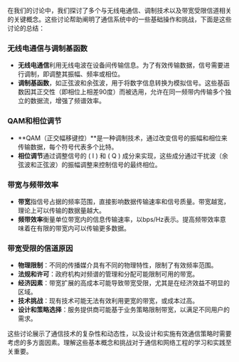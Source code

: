 在我们的讨论中，我们探讨了多个与无线电通信、调制技术以及带宽受限信道相关的关键概念。这些讨论帮助阐明了通信系统中的一些基础操作和挑战，下面是这些讨论的总结：

### 无线电通信与调制基函数
- **无线电通信**利用无线电波在设备间传输信息。为了有效传输数据，信号需要进行调制，即调整其振幅、频率或相位。
- **调制基函数**，如正弦波和余弦波，用于将数字信息转换为模拟信号。这些基函数因其正交性（即相位上相差90度）而被选用，允许在同一频带内传输多个独立的数据流，增强了频谱效率。

### QAM和相位调节
- **QAM（正交幅移键控）**是一种调制技术，通过改变信号的振幅和相位来传输数据，每个符号代表多个比特。
- **相位调节**通过调整信号的 \( I \) 和 \( Q \) 成分来实现，这些成分通过干扰波（余弦波和正弦波）的振幅调整来控制信号的最终相位。

### 带宽与频带效率
- **带宽**指信号占据的频率范围，直接影响数据传输速率和信号质量。带宽越宽，理论上可以传输的数据量越大。
- **频带效率**衡量单位带宽内的信息传输速率，以bps/Hz表示。提高频带效率意味着在有限的带宽内可以传输更多数据。

### 带宽受限的信道原因
- **物理限制**：不同的传播媒介具有不同的物理特性，限制了有效频率范围。
- **法规和许可**：政府机构对频谱的管理和分配可能限制可用的带宽。
- **经济因素**：带宽扩展的高成本可能导致带宽受限，尤其是在经济效益不明显的区域。
- **技术挑战**：现有技术可能无法有效利用更宽的带宽，或成本过高。
- **设计和策略选择**：服务提供商可能基于业务策略限制带宽，以满足不同用户的需求。

这些讨论展示了通信技术的复杂性和动态性，以及设计和实施有效通信策略时需要考虑的多方面因素。理解这些基本概念和挑战对于通信和网络工程的学习和实践至关重要。